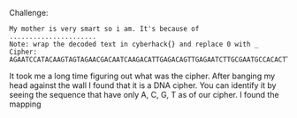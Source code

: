 Challenge:
```
My mother is very smart so i am. It's because of ......................
Note: wrap the decoded text in cyberhack{} and replace 0 with _
Cipher:
AGAATCCATACAAGTAGTAGAACGACAATCAAGACATTGAGACAGTTGAGAATCTTGCGAATGCCACACTTGACGACAATCACACAG
```

It took me a long time figuring out what was the cipher. After banging my head against the wall I found that it is a DNA cipher. You can identify it by seeing the
sequence that have only A, C, G, T as of our cipher. I found the mapping
